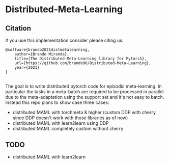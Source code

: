 # Distributed-Meta-Learning

## Citation
If you use this implementation consider please citing us:

```
@software{brando2021distmetalearning,
    author={Brando Miranda},
    title={The Distributed-Meta-Learning library for Pytorch},
    url={https://github.com/brando90/Distributed-Meta-Learning},
    year={2021}
}
```

##

The goal is to write distributed pytorch code for episodic meta-learning.
In particular the tasks in a meta-batch are required to be processed in parallel due to the meta-adaptation using the support set and it's not easy to batch.
Instead this repo plans to show case three cases:

- distributed MAML with torchmeta & higher (custom DDP with cherry since DDP doesn't work with those libraries as of now)
- distributed MAML with learn2learn using DDP
- distributed MAML completely custom without cherry

## TODO
- distributed MAML with learn2learn
